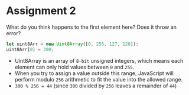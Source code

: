 # Assignment 2

What do you think happens to the first element here? Does it throw an error?
```js
let uint8Arr = new Uint8Array([0, 255, 127, 128]);
uint8Arr[0] = 300;
```

- Uint8Array is an array of `8-bit` unsigned integers, which means each element can only hold values between `0` and `255`.
- When you try to assign a value outside this range, JavaScript will perform modulo `256` arithmetic to fit the value into the allowed range.
- `300 % 256 = 44` (since `300` divided by `256` leaves a remainder of `44`)